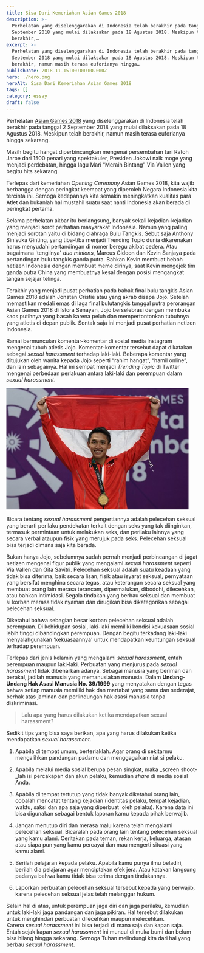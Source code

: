 ```yaml
---
title: Sisa Dari Kemeriahan Asian Games 2018
description: >-
  Perhelatan yang diselenggarakan di Indonesia telah berakhir pada tanggal 2
  September 2018 yang mulai dilaksakan pada 18 Agustus 2018. Meskipun telah
  berakhir,…
excerpt: >-
  Perhelatan yang diselenggarakan di Indonesia telah berakhir pada tanggal 2
  September 2018 yang mulai dilaksakan pada 18 Agustus 2018. Meskipun telah
  berakhir, namun masih terasa euforianya hingga…
publishDate: 2018-11-15T00:00:00.000Z
hero: ./hero.png
heroAlt: Sisa Dari Kemeriahan Asian Games 2018
tags: []
category: essay
draft: false
---
```


Perhelatan <a href="https://id.wikipedia.org/wiki/Pesta_Olahraga_Asia_2018">Asian Games 2018</a> yang diselenggarakan di Indonesia telah berakhir pada tanggal 2 September 2018 yang mulai dilaksakan pada 18 Agustus 2018. Meskipun telah berakhir, namun masih terasa euforianya hingga sekarang.

Masih begitu hangat diperbincangkan mengenai persembahan tari Ratoh Jaroe dari 1500 penari yang spektakuler, Presiden Jokowi naik moge yang menjadi perdebatan, hingga lagu Mari “Meraih Bintang” Via Vallen yang begitu hits sekarang.

Terlepas dari kemeriahan _Opening Ceremony_ Asian Games 2018, kita wajib berbangga dengan peringkat keempat yang diperoleh Negara Indonesia kita tercinta ini. Semoga kedepannya kita semakin meningkatkan kualitas para Atlet dan bukanlah hal mustahil suatu saat nanti Indonesia akan berada di peringkat pertama.

Selama perhelatan akbar itu berlangsung, banyak sekali kejadian-kejadian yang menjadi sorot perhatian masyarakat Indonesia. Namun yang paling menjadi sorotan yaitu di bidang olahraga Bulu Tangkis. Sebut saja Anthony Sinisuka Ginting, yang tiba-tiba menjadi Trending Topic dunia dikarenakan harus menyudahi pertandingan di nomer beregu akibat cedera. Atau bagaimana 'tengilnya' _duo minions_, Marcus Gideon dan Kevin Sanjaya pada pertandingan bulu tangkis ganda putra. Bahkan Kevin membuat heboh netizen Indonesia dengan membuat meme dirinya, saat Kevin mengejek tim ganda putra China yang membuatnya kesal dengan posisi mengangkat tangan sejajar telinga.

Terakhir yang menjadi pusat perhatian pada babak final bulu tangkis Asian Games 2018 adalah Jonatan Cristie atau yang akrab disapa Jojo. Setelah memastikan medali emas di laga final bulutangkis tunggal putra perorangan Asian Games 2018 di Istora Senayan, Jojo berselebrasi dengan membuka kaos putihnya yang basah karena peluh dan mempertontonkan tubuhnya yang atletis di depan publik. Sontak saja ini menjadi pusat perhatian netizen Indonesia.

Ramai bermunculan komentar-komentar di sosial media Instagram mengenai tubuh atletis Jojo. Komentar-komentar tersebut dapat dikatakan sebagai _sexual harassment_ terhadap laki-laki. Beberapa komentar yang ditujukan oleh wanita kepada Jojo seperti “rahim hangat”, “hamil online”, dan lain sebagainya. Hal ini sempat menjadi _Trending Topic_ di Twitter mengenai perbedaan perlakuan antara laki-laki dan perempuan dalam _sexual harassment_.

![](./images/kemeriahan-asian-games.jpg)

Bicara tentang _sexual harassment_ pengertiannya adalah pelecehan seksual yang berarti perilaku pendekatan terkait dengan seks yang tak diinginkan, termasuk permintaan untuk melakukan seks, dan perilaku lainnya yang secara verbal ataupun fisik yang merujuk pada seks. Pelecehan seksual bisa terjadi dimana saja kita berada.

Bukan hanya Jojo, sebelumnya sudah pernah menjadi perbincangan di jagat netizen mengenai figur publik yang mengalami _sexual harassment_ seperti Via Vallen dan Gita Savitri. Pelecehan seksual adalah suatu keadaan yang tidak bisa diterima, baik secara lisan, fisik atau isyarat seksual, pernyataan yang bersifat menghina secara tegas, atau keterangan secara seksual yang membuat orang lain merasa terancam, dipermalukan, dibodohi, dilecehkan, atau bahkan intimidasi. Segala tindakan yang berbau seksual dan membuat si korban merasa tidak nyaman dan dirugikan bisa dikategorikan sebagai pelecehan seksual.

Diketahui bahwa sebagian besar korban pelecehan seksual adalah perempuan. Di kehidupan sosial, laki-laki memiliki kondisi kekuasaan sosial lebih tinggi dibandingkan perempuan. Dengan begitu terkadang laki-laki menyalahgunakan 'kekuasaannya' untuk mendapatkan keuntungan seksual terhadap perempuan.

Terlepas dari jenis kelamin yang mengalami _sexual harassment_, entah perempuan maupun laki-laki. Perbuatan yang menjurus pada _sexual harassment_ tidak dibenarkan adanya. Sebagai manusia yang beriman dan berakal, jadilah manusia yang memanusiakan manusia. Dalam **Undang-Undang Hak Asasi Manusia No. 39/1999** yang menyatakan dengan tegas bahwa setiap manusia memiliki hak dan martabat yang sama dan sederajat, berhak atas jaminan dan perlindungan hak asasi manusia tanpa diskriminasi.

> Lalu apa yang harus dilakukan ketika mendapatkan sexual harassment?

Sedikit tips yang bisa saya berikan, apa yang harus dilakukan ketika mendapatkan _sexual harassment_.

1. Apabila di tempat umum, berteriaklah. Agar orang di sekitarmu mengalihkan pandangan padamu dan menggagalkan niat si pelaku.

3. Apabila melalui media sosial berupa pesan singkat, maka _screen shoot-_lah isi percakapan dan akun pelaku, kemudian _share_ di media sosial Anda.

5. Apabila di tempat tertutup yang tidak banyak diketahui orang lain, cobalah mencatat tentang kejadian (identitas pelaku, tempat kejadian, waktu, saksi dan apa saja yang diperbuat  oleh pelaku). Karena data ini bisa digunakan sebagai bentuk laporan kamu kepada pihak berwajib.

7. Jangan menutup diri dan merasa malu karena telah mengalami pelecehan seksual. Bicaralah pada orang lain tentang pelecehan seksual yang kamu alami. Ceritakan pada teman, rekan kerja, keluarga, atasan atau siapa pun yang kamu percayai dan mau mengerti situasi yang kamu alami.

9. Berilah pelajaran kepada pelaku. Apabila kamu punya ilmu beladiri, berilah dia pelajaran agar menciptakan efek jera. Atau katakan langsung padanya bahwa kamu tidak bisa terima dengan tindakannya.

11. Laporkan perbuatan pelecehan seksual tersebut kepada yang berwajib, karena pelecehan seksual jelas telah melanggar hukum.

Selain hal di atas, untuk perempuan jaga diri dan jaga perilaku, kemudian untuk laki-laki jaga pandangan dan jaga pikiran. Hal tersebut dilakukan untuk menghindari perbuatan dilecehkan maupun melecehkan. Karena _sexual harassment_ ini bisa terjadi di mana saja dan kapan saja. Entah sejak kapan _sexual harassment_ ini muncul di muka bumi dan belum bisa hilang hingga sekarang. Semoga Tuhan melindungi kita dari hal yang berbau _sexual harassment_.
